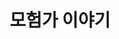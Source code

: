 ---
title:  "모험가 이야기"
excerpt: "visual+text+roguelike+pixel mobile game"
categories: review
tag: [mobile, ios, roguelike]
classes: wide
---